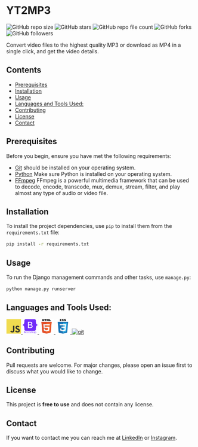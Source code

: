 # YT2MP3

![GitHub repo size](https://img.shields.io/github/repo-size/UmbrellaSkiies/YT2MP3)
![GitHub stars](https://img.shields.io/github/stars/UmbrellaSkiies/YT2MP3?style=social)
![GitHub repo file count](https://img.shields.io/github/directory-file-count/UmbrellaSkiies/YT2MP3)
![GitHub forks](https://img.shields.io/github/forks/UmbrellaSkiies/YT2MP3?style=social)
![GitHub followers](https://img.shields.io/github/followers/UmbrellaSkiies?label=Followers&logoColor=blue&style=flat)

Convert video files to the highest quality MP3 or download as MP4 in a single click, and get the video details.


## Contents
  - [Prerequisites](#prerequisites)
  - [Installation](#installation)
  - [Usage](#usage)
  - [Languages and Tools Used:](#languages-and-tools-used)
  - [Contributing](#contributing)
  - [License](#license)
  - [Contact](#contact)


## Prerequisites
Before you begin, ensure you have met the following requirements:

* [Git](https://git-scm.com/downloads "Download Git") should be installed on your operating system.
* [Python](https://python.org) Make sure Python is installed on your operating system.
* [FFmpeg](https://ffmpeg.org) FFmpeg is a powerful multimedia framework that can be used to decode, encode, transcode, mux, demux, stream, filter, and play almost any type of audio or video file.


## Installation

To install the project dependencies, use `pip` to install them from the `requirements.txt` file:

```bash
pip install -r requirements.txt
```


## Usage

To run the Django management commands and other tasks, use `manage.py`:

```bash
python manage.py runserver
```


## Languages and Tools Used:

<p align="left">
    <a href="https://developer.mozilla.org/en-US/docs/Web/JavaScript" target="_blank" rel="noreferrer">
        <img src="https://raw.githubusercontent.com/devicons/devicon/master/icons/javascript/javascript-original.svg" alt="javascript" width="40" height="40"/>
    </a>
    <a href="https://getbootstrap.com" target="_blank" rel="noreferrer">
        <img src="https://raw.githubusercontent.com/devicons/devicon/master/icons/bootstrap/bootstrap-plain-wordmark.svg" alt="bootstrap" width="40" height="40"/>
    </a>
    <a href="https://www.w3.org/html/" target="_blank" rel="noreferrer">
        <img src="https://raw.githubusercontent.com/devicons/devicon/master/icons/html5/html5-original-wordmark.svg" alt="html5" width="40" height="40"/>
    </a>
    <a href="https://www.w3schools.com/css/" target="_blank" rel="noreferrer">
        <img src="https://raw.githubusercontent.com/devicons/devicon/master/icons/css3/css3-original-wordmark.svg" alt="css3" width="40" height="40"/>
    </a>
    <a href="https://git-scm.com/" target="_blank" rel="noreferrer">
        <img src="https://www.vectorlogo.zone/logos/git-scm/git-scm-icon.svg" alt="git" width="40" height="40"/>
    </a>
</p>


## Contributing

Pull requests are welcome. For major changes, please open an issue first
to discuss what you would like to change.


## License

This project is **free to use** and does not contain any license.


## Contact

If you want to contact me you can reach me at [LinkedIn](https://linkedin.com/in/neo-titebe-120536254) or [Instagram](https://instagram.com/9teen_99).

